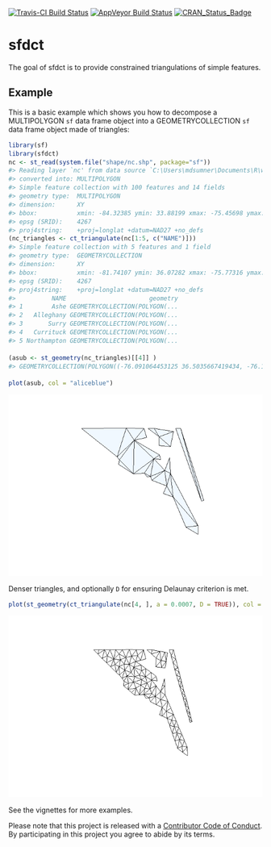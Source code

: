 <!-- README.md is generated from README.Rmd. Please edit that file -->
[![Travis-CI Build Status](https://travis-ci.org/r-gris/sfdct.svg?branch=master)](https://travis-ci.org/r-gris/sfdct) [![AppVeyor Build Status](https://ci.appveyor.com/api/projects/status/github/r-gris/sfdct?branch=master&svg=true)](https://ci.appveyor.com/project/r-gris/sfdct) [![CRAN\_Status\_Badge](http://www.r-pkg.org/badges/version/sfdct)](https://cran.r-project.org/package=sfdct)

sfdct
=====

The goal of sfdct is to provide constrained triangulations of simple features.

Example
-------

This is a basic example which shows you how to decompose a MULTIPOLYGON `sf` data frame object into a GEOMETRYCOLLECTION `sf` data frame object made of triangles:

``` r
library(sf)
library(sfdct)
nc <- st_read(system.file("shape/nc.shp", package="sf"))
#> Reading layer `nc' from data source `C:\Users\mdsumner\Documents\R\win-library\3.3\sf\shape\nc.shp' using driver `ESRI Shapefile'
#> converted into: MULTIPOLYGON
#> Simple feature collection with 100 features and 14 fields
#> geometry type:  MULTIPOLYGON
#> dimension:      XY
#> bbox:           xmin: -84.32385 ymin: 33.88199 xmax: -75.45698 ymax: 36.58965
#> epsg (SRID):    4267
#> proj4string:    +proj=longlat +datum=NAD27 +no_defs
(nc_triangles <- ct_triangulate(nc[1:5, c("NAME")]))
#> Simple feature collection with 5 features and 1 field
#> geometry type:  GEOMETRYCOLLECTION
#> dimension:      XY
#> bbox:           xmin: -81.74107 ymin: 36.07282 xmax: -75.77316 ymax: 36.58965
#> epsg (SRID):    4267
#> proj4string:    +proj=longlat +datum=NAD27 +no_defs
#>          NAME                       geometry
#> 1        Ashe GEOMETRYCOLLECTION(POLYGON(...
#> 2   Alleghany GEOMETRYCOLLECTION(POLYGON(...
#> 3       Surry GEOMETRYCOLLECTION(POLYGON(...
#> 4   Currituck GEOMETRYCOLLECTION(POLYGON(...
#> 5 Northampton GEOMETRYCOLLECTION(POLYGON(...

(asub <- st_geometry(nc_triangles)[[4]] )
#> GEOMETRYCOLLECTION(POLYGON((-76.091064453125 36.5035667419434, -76.1581497192383 36.4126892089844, -76.095085144043 36.3489151000977, -76.091064453125 36.5035667419434)), POLYGON((-76.1581497192383 36.4126892089844, -76.1609268188477 36.3918991088867, -76.095085144043 36.3489151000977, -76.1581497192383 36.4126892089844)), POLYGON((-76.095085144043 36.3489151000977, -76.0439529418945 36.3535919189453, -76.0016098022461 36.4189147949219, -76.095085144043 36.3489151000977)), POLYGON((-76.0016098022461 36.4189147949219, -76.0439529418945 36.3535919189453, -76.0173492431641 36.3377304077148, -76.0016098022461 36.4189147949219)), POLYGON((-75.9512557983398 36.3654708862305, -76.0016098022461 36.4189147949219, -76.0173492431641 36.3377304077148, -75.9512557983398 36.3654708862305)), POLYGON((-76.0173492431641 36.3377304077148, -76.0439529418945 36.3535919189453, -76.0328750610352 36.3359756469727, -76.0173492431641 36.3377304077148)), POLYGON((-76.091064453125 36.5035667419434, -76.095085144043 36.3489151000977, -76.0016098022461 36.4189147949219, -76.091064453125 36.5035667419434)), POLYGON((-76.1682891845703 36.4270858764648, -76.091064453125 36.5035667419434, -76.1273956298828 36.5571632385254, -76.1682891845703 36.4270858764648)), POLYGON((-76.1682891845703 36.4270858764648, -76.1581497192383 36.4126892089844, -76.091064453125 36.5035667419434, -76.1682891845703 36.4270858764648)), POLYGON((-76.1273956298828 36.5571632385254, -76.3302536010742 36.5560569763184, -76.1682891845703 36.4270858764648, -76.1273956298828 36.5571632385254)))

plot(asub, col = "aliceblue")
```

![](README-example-1.png)

Denser triangles, and optionally `D` for ensuring Delaunay criterion is met.

``` r
plot(st_geometry(ct_triangulate(nc[4, ], a = 0.0007, D = TRUE)), col = "transparent")
```

![](README-unnamed-chunk-7-1.png)

See the vignettes for more examples.

Please note that this project is released with a [Contributor Code of Conduct](CONDUCT.md). By participating in this project you agree to abide by its terms.
